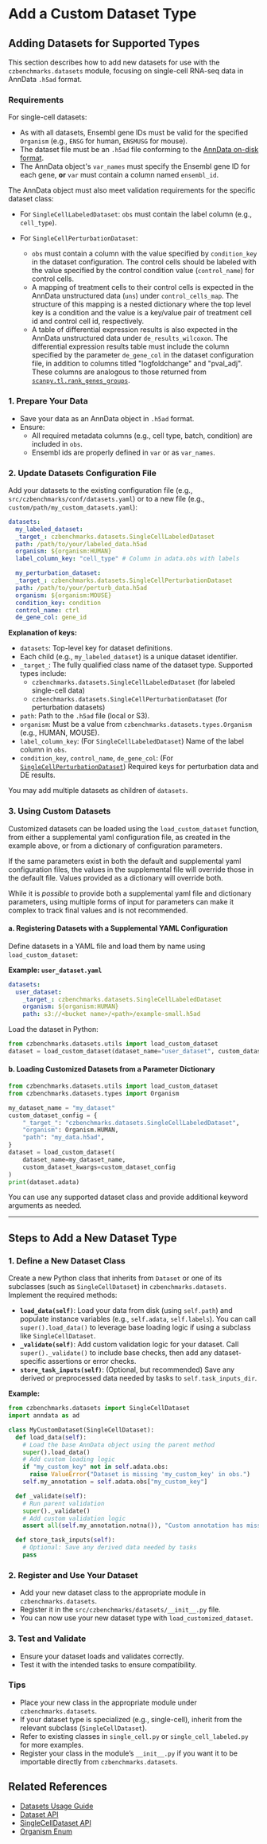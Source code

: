 
# Add a Custom Dataset Type


## Adding Datasets for Supported Types

This section describes how to add new datasets for use with the `czbenchmarks.datasets` module, focusing on single-cell RNA-seq data in AnnData `.h5ad` format.

### Requirements

For single-cell datasets:

- As with all datasets, Ensembl gene IDs must be valid for the specified `Organism` (e.g., `ENSG` for human, `ENSMUSG` for mouse).
- The dataset file must be an `.h5ad` file conforming to the [AnnData on-disk format](https://anndata.readthedocs.io/en/latest/fileformat-prose.html#on-disk-format).
- The AnnData object's `var_names` must specify the Ensembl gene ID for each gene, **or** `var` must contain a column named `ensembl_id`.

The AnnData object must also meet validation requirements for the specific dataset class:

- For `SingleCellLabeledDataset`: `obs` must contain the label column (e.g., `cell_type`).

- For `SingleCellPerturbationDataset`: 
   - `obs` must contain a column with the value specified by `condition_key` in the dataset configuration. The control cells should be labeled with the value specified by the control condition value (`control_name`) for control cells. 
   - A mapping of treatment cells to their control cells is expected in the AnnData unstructured data (`uns`) under `control_cells_map`. The structure of this mapping is a nested dictionary where the top level key is a condition and the value is a key/value pair of treatment cell id and control cell id, respectively. 
   - A table of differential expression results is also expected in the AnnData unstructured data under `de_results_wilcoxon`. The differential expression results table must include the column specified by the parameter `de_gene_col` in the dataset configuration file, in addition to columns titled "logfoldchange" and "pval_adj". These columns are analogous to those returned from [`scanpy.tl.rank_genes_groups`](https://scanpy.readthedocs.io/en/stable/generated/scanpy.tl.rank_genes_groups.html).



### 1. Prepare Your Data

- Save your data as an AnnData object in `.h5ad` format.
- Ensure:
  - All required metadata columns (e.g., cell type, batch, condition) are included in `obs`.
  - Ensembl ids are properly defined in `var` or as `var_names`.


### 2. Update Datasets Configuration File

Add your datasets to the existing configuration file (e.g., `src/czbenchmarks/conf/datasets.yaml`) or to a new file (e.g., `custom/path/my_custom_datasets.yaml`):

```yaml
datasets:
  my_labeled_dataset:
  _target_: czbenchmarks.datasets.SingleCellLabeledDataset
  path: /path/to/your/labeled_data.h5ad
  organism: ${organism:HUMAN}
  label_column_key: "cell_type" # Column in adata.obs with labels

  my_perturbation_dataset:
  _target_: czbenchmarks.datasets.SingleCellPerturbationDataset
  path: /path/to/your/perturb_data.h5ad
  organism: ${organism:MOUSE}
  condition_key: condition
  control_name: ctrl
  de_gene_col: gene_id
```

**Explanation of keys:**

- `datasets`: Top-level key for dataset definitions.
- Each child (e.g., `my_labeled_dataset`) is a unique dataset identifier.
- `_target_`: The fully qualified class name of the dataset type. Supported types include:
  - `czbenchmarks.datasets.SingleCellLabeledDataset` (for labeled single-cell data)
  - `czbenchmarks.datasets.SingleCellPerturbationDataset` (for perturbation datasets)
- `path`: Path to the `.h5ad` file (local or S3).
- `organism`: Must be a value from `czbenchmarks.datasets.types.Organism` (e.g., HUMAN, MOUSE).
- `label_column_key`: (For `SingleCellLabeledDataset`) Name of the label column in `obs`.
- `condition_key`, `control_name`, `de_gene_col`: (For [`SingleCellPerturbationDataset`](../autoapi/czbenchmarks/datasets/single_cell_perturbation/index.html)) Required keys for perturbation data and DE results.

You may add multiple datasets as children of `datasets`.


### 3. Using Custom Datasets

Customized datasets can be loaded using the `load_custom_dataset` function, from either a supplemental yaml configuration file, as created in the example above, or from a dictionary of configuration parameters. 

If the same parameters exist in both the default and supplemental yaml configuration files, the values in the supplemental file will override those in the default file. Values provided as a dictionary will override both. 

While it is _possible_ to provide both a supplemental yaml file and dictionary parameters, using multiple forms of input for parameters can make it complex to track final values and is not recommended. 

#### a. Registering Datasets with a Supplemental YAML Configuration

Define datasets in a YAML file and load them by name using `load_custom_dataset`:

**Example: `user_dataset.yaml`**

```yaml
datasets:
  user_dataset:
    _target_: czbenchmarks.datasets.SingleCellLabeledDataset
    organism: ${organism:HUMAN}
    path: s3://<bucket name>/<path>/example-small.h5ad
```

Load the dataset in Python:

```python
from czbenchmarks.datasets.utils import load_custom_dataset
dataset = load_custom_dataset(dataset_name="user_dataset", custom_dataset_config_path='user_dataset.yaml')
```

#### b. Loading Customized Datasets from a Parameter Dictionary

```python
from czbenchmarks.datasets.utils import load_custom_dataset
from czbenchmarks.datasets.types import Organism

my_dataset_name = "my_dataset"
custom_dataset_config = {
    "_target_": "czbenchmarks.datasets.SingleCellLabeledDataset",
    "organism": Organism.HUMAN,
    "path": "my_data.h5ad",
}
dataset = load_custom_dataset(
    dataset_name=my_dataset_name,
    custom_dataset_kwargs=custom_dataset_config
)
print(dataset.adata)
```

You can use any supported dataset class and provide additional keyword arguments as needed.

---

## Steps to Add a New Dataset Type

### 1. Define a New Dataset Class

Create a new Python class that inherits from `Dataset` or one of its subclasses (such as `SingleCellDataset`) in `czbenchmarks.datasets`. Implement the required methods:

- **`load_data(self)`**: Load your data from disk (using `self.path`) and populate instance variables (e.g., `self.adata`, `self.labels`). You can call `super().load_data()` to leverage base loading logic if using a subclass like `SingleCellDataset`.
- **`_validate(self)`**: Add custom validation logic for your dataset. Call `super()._validate()` to include base checks, then add any dataset-specific assertions or error checks.
- **`store_task_inputs(self)`**: (Optional, but recommended) Save any derived or preprocessed data needed by tasks to `self.task_inputs_dir`.

**Example:**

```python
from czbenchmarks.datasets import SingleCellDataset
import anndata as ad

class MyCustomDataset(SingleCellDataset):
  def load_data(self):
    # Load the base AnnData object using the parent method
    super().load_data()
    # Add custom loading logic
    if "my_custom_key" not in self.adata.obs:
      raise ValueError("Dataset is missing 'my_custom_key' in obs.")
    self.my_annotation = self.adata.obs["my_custom_key"]

  def _validate(self):
    # Run parent validation
    super()._validate()
    # Add custom validation logic
    assert all(self.my_annotation.notna()), "Custom annotation has missing values!"

  def store_task_inputs(self):
    # Optional: Save any derived data needed by tasks
    pass
```


### 2. Register and Use Your Dataset

- Add your new dataset class to the appropriate module in `czbenchmarks.datasets`.
- Register it in the `src/czbenchmarks/datasets/__init__.py` file.
- You can now use your new dataset type with `load_customized_dataset`.


### 3. Test and Validate

- Ensure your dataset loads and validates correctly.
- Test it with the intended tasks to ensure compatibility.

### Tips

- Place your new class in the appropriate module under `czbenchmarks.datasets`.
- If your dataset type is specialized (e.g., single-cell), inherit from the relevant subclass (`SingleCellDataset`).
- Refer to existing classes in `single_cell.py` or `single_cell_labeled.py` for more examples.
- Register your class in the module’s `__init__.py` if you want it to be importable directly from `czbenchmarks.datasets`.


## Related References

- [Datasets Usage Guide](../developer_guides/datasets.md)
- [Dataset API](../autoapi/czbenchmarks/datasets/dataset/index)
- [SingleCellDataset API](../autoapi/czbenchmarks/datasets/single_cell/index)
- [Organism Enum](../autoapi/czbenchmarks/datasets/types/index)


